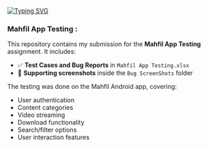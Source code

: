 <a href="https://git.io/typing-svg"><img src="https://readme-typing-svg.demolab.com?font=Fira+Code&pause=1000&center=true&vCenter=true&random=false&width=435&lines=App+Testing+and+Bug+Reporting" alt="Typing SVG" /></a>


<div>

<h3><b>Mahfil App Testing :</b></h3>
<p>
  This repository contains my submission for the <strong>Mahfil App Testing</strong> assignment. It includes:
</p>
  <ul>
    <li>✅ <strong>Test Cases and Bug Reports</strong> in <code>Mahfil App Testing.xlsx</code></li>
    <li>📸 <strong>Supporting screenshots</strong> inside the <code>Bug ScreenShots</code> folder</li>
  </ul>
<p>The testing was done on the Mahfil Android app, covering:</p>
  <ul>
    <li>User authentication</li>
    <li>Content categories</li>
    <li>Video streaming</li>
    <li>Download functionality</li>
    <li>Search/filter options</li>
    <li>User interaction features</li>
  </ul>

